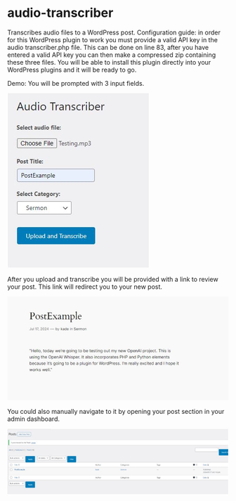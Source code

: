 # audio-transcriber

Transcribes audio files to a WordPress post.
Configuration guide: in order for this WordPress plugin to work you must provide a valid API key in the audio transcriber.php file. This can be done on line 83, after you have entered 
a valid API key you can then make a compressed zip containing these three files. You will be able to install this plugin directly into your WordPress plugins and it will be ready to go. 

Demo: You will be prompted with 3 input fields.


![My Image](input_field.JPG)


After you upload and transcribe you will be provided with a link to review your post. This link will redirect you to your new post.


![My Image](post_example.JPG)


You could also manually navigate to it by opening your post section in your admin dashboard.


![My Image](manual_navigation.JPG)
